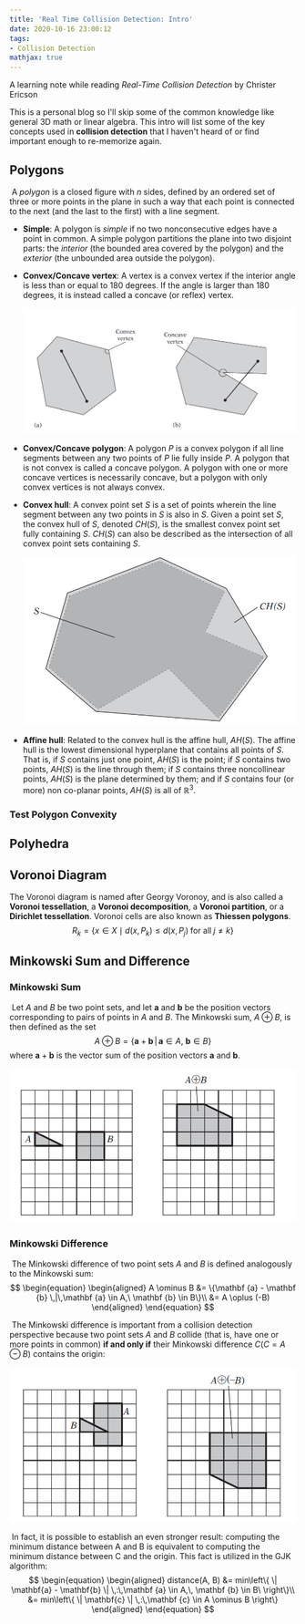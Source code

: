 ```yaml
---
title: 'Real Time Collision Detection: Intro'
date: 2020-10-16 23:00:12
tags:
- Collision Detection
mathjax: true
---
```


A learning note while reading *Real-Time Collision Detection* by Christer Ericson

This is a personal blog so I'll skip some of the common knowledge like general 3D math or linear algebra. This intro will list some of the key concepts used in **collision detection** that I haven't heard of or find important enough to re-memorize again.

## Polygons 

​	A *polygon* is a closed figure with *n* sides, defined by an ordered set of three or more points in the plane in such a way that each point is connected to the next (and the last to the first) with a line segment. 

- **Simple**: A polygon is *simple* if no two nonconsecutive edges have a point in common. A simple polygon partitions the plane into two disjoint parts: the *interior* (the bounded area covered by the polygon) and the *exterior* (the unbounded area outside the polygon).

- **Convex/Concave vertex**: A vertex is a convex vertex if the interior angle is less than or equal to 180 degrees. If the angle is larger than 180 degrees, it is instead called a concave (or reflex) vertex.

  ![Convex vertex and Concave vertex](/images/ConvexConcave.png)

- **Convex/Concave polygon**: A polygon *P* is a convex polygon if all line segments between any two points of *P* lie fully inside *P*. A polygon that is not convex is called a concave polygon. A polygon with one or more concave vertices is necessarily concave, but a polygon with only convex vertices is not always convex.

- **Convex hull**: A convex point set $S$ is a set of points wherein the line segment between any two points in $S$ is also in $S$. Given a point set $S$, the convex hull of $S$, denoted $CH(S)$, is the smallest convex point set fully containing $S$. $CH(S)$ can also be described as the intersection of all convex point sets containing $S$. 

  ![Convex Hull](/images/ConvexHull.png)

- **Affine hull**: Related to the convex hull is the affine hull, $AH(S)$. The affine hull is the lowest dimensional hyperplane that contains all points of $S$. That is, if $S$ contains just one point, $AH(S)$ is the point; if $S$ contains two points, $AH(S)$ is the line through them; if $S$ contains three noncollinear points, $AH(S)$ is the plane determined by them; and if $S$ contains four (or more) non co-planar points, $AH(S)$ is all of $\mathbb{R}^3$.

### Test Polygon Convexity



## Polyhedra



## Voronoi Diagram

The Voronoi diagram is named after Georgy Voronoy, and is also called a **Voronoi tessellation**, a **Voronoi decomposition**, a **Voronoi partition**, or a **Dirichlet tessellation**. Voronoi cells are also known as **Thiessen polygons**.
$$
R_{k}=\{x\in X\mid d(x,P_{k})\leq d(x,P_{j})\;{\text{for all}}\;j\neq k\}
$$


## Minkowski Sum and Difference

### Minkowski Sum

​	Let $A$ and $B$ be two point sets, and let $\mathbf{a}$ and $\mathbf{b}$ be the position vectors corresponding to pairs of points in $A$ and $B$. The Minkowski sum, $A \oplus B$, is then defined as the set
$$
A \oplus B=\{\mathbf {a} + \mathbf {b} \,|\,\mathbf {a} \in A,\ \mathbf {b} \in B\}
$$
where $\mathbf {a} + \mathbf {b}$ is the vector sum of the position vectors $\mathbf{a}$ and $\mathbf{b}$. 

![Minkowski Sum Example](/images/MinkowskiSum.png)

### Minkowski Difference

​	The Minkowski difference of two point sets $A$ and $B$ is defined analogously to the Minkowski sum:
$$
\begin{equation}
\begin{aligned}
A \ominus B &= \{\mathbf {a} - \mathbf {b} \,|\,\mathbf {a} \in A,\ \mathbf {b} \in B\}\\
&= A \oplus (-B) 
\end{aligned}
\end{equation}
$$

​	The Minkowski difference is important from a collision detection perspective because two point sets $A$ and $B$ collide (that is, have one or more points in common) **if and only if** their Minkowski difference $C (C = A \ominus B)$ contains the origin:

![Minkowski Diff Example](/images/MinkowskiDiff.png)

​	In fact, it is possible to establish an even stronger result: computing the minimum distance between A and B is equivalent to computing the minimum distance between C and the origin. This fact is utilized in the GJK algorithm:
$$
\begin{equation}
\begin{aligned}
distance(A, B) 
&= min\left\{ \| \mathbf{a} - \mathbf{b} \| \,:\,\mathbf {a} \in A,\, \mathbf {b} \in B\ \right\}\\
&= min\left\{ \| \mathbf{c} \| \,:\,\mathbf {c} \in A \ominus B \right\}
\end{aligned}
\end{equation}
$$






